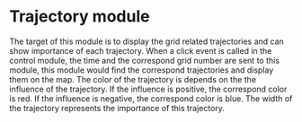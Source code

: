 # Trajectory module

The target of this module is to display the grid related trajectories and can show importance of each trajectory. When a click event is called in the control module, the time and the correspond grid number are sent to this module, this module would find the correspond trajectories and display them on the map. The color of the trajectory is depends on the the influence of the trajectory. If the influence is positive, the correspond color is red. If the influence is negative, the correspond color is blue. The width of the trajectory represents the importance of this trajectory.